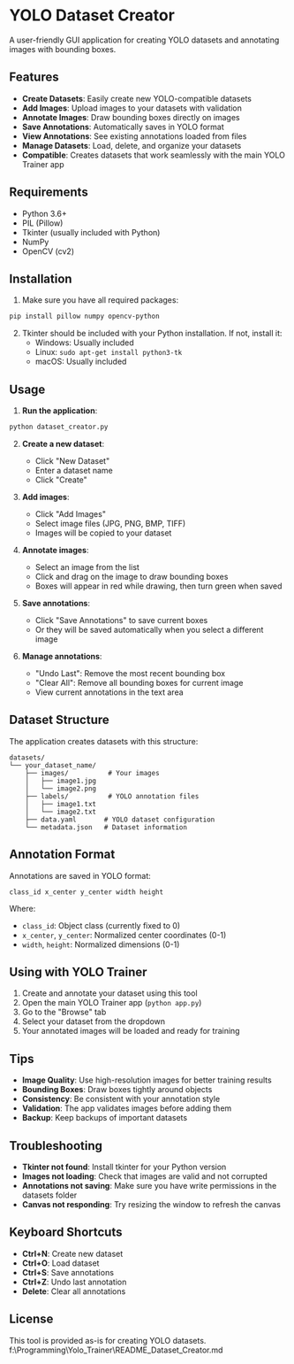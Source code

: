 # YOLO Dataset Creator

A user-friendly GUI application for creating YOLO datasets and annotating images with bounding boxes.

## Features

- **Create Datasets**: Easily create new YOLO-compatible datasets
- **Add Images**: Upload images to your datasets with validation
- **Annotate Images**: Draw bounding boxes directly on images
- **Save Annotations**: Automatically saves in YOLO format
- **View Annotations**: See existing annotations loaded from files
- **Manage Datasets**: Load, delete, and organize your datasets
- **Compatible**: Creates datasets that work seamlessly with the main YOLO Trainer app

## Requirements

- Python 3.6+
- PIL (Pillow)
- Tkinter (usually included with Python)
- NumPy
- OpenCV (cv2)

## Installation

1. Make sure you have all required packages:
```bash
pip install pillow numpy opencv-python
```

2. Tkinter should be included with your Python installation. If not, install it:
   - Windows: Usually included
   - Linux: `sudo apt-get install python3-tk`
   - macOS: Usually included

## Usage

1. **Run the application**:
```bash
python dataset_creator.py
```

2. **Create a new dataset**:
   - Click "New Dataset"
   - Enter a dataset name
   - Click "Create"

3. **Add images**:
   - Click "Add Images"
   - Select image files (JPG, PNG, BMP, TIFF)
   - Images will be copied to your dataset

4. **Annotate images**:
   - Select an image from the list
   - Click and drag on the image to draw bounding boxes
   - Boxes will appear in red while drawing, then turn green when saved

5. **Save annotations**:
   - Click "Save Annotations" to save current boxes
   - Or they will be saved automatically when you select a different image

6. **Manage annotations**:
   - "Undo Last": Remove the most recent bounding box
   - "Clear All": Remove all bounding boxes for current image
   - View current annotations in the text area

## Dataset Structure

The application creates datasets with this structure:
```
datasets/
└── your_dataset_name/
    ├── images/          # Your images
    │   ├── image1.jpg
    │   └── image2.png
    ├── labels/          # YOLO annotation files
    │   ├── image1.txt
    │   └── image2.txt
    ├── data.yaml       # YOLO dataset configuration
    └── metadata.json   # Dataset information
```

## Annotation Format

Annotations are saved in YOLO format:
```
class_id x_center y_center width height
```

Where:
- `class_id`: Object class (currently fixed to 0)
- `x_center`, `y_center`: Normalized center coordinates (0-1)
- `width`, `height`: Normalized dimensions (0-1)

## Using with YOLO Trainer

1. Create and annotate your dataset using this tool
2. Open the main YOLO Trainer app (`python app.py`)
3. Go to the "Browse" tab
4. Select your dataset from the dropdown
5. Your annotated images will be loaded and ready for training

## Tips

- **Image Quality**: Use high-resolution images for better training results
- **Bounding Boxes**: Draw boxes tightly around objects
- **Consistency**: Be consistent with your annotation style
- **Validation**: The app validates images before adding them
- **Backup**: Keep backups of important datasets

## Troubleshooting

- **Tkinter not found**: Install tkinter for your Python version
- **Images not loading**: Check that images are valid and not corrupted
- **Annotations not saving**: Make sure you have write permissions in the datasets folder
- **Canvas not responding**: Try resizing the window to refresh the canvas

## Keyboard Shortcuts

- **Ctrl+N**: Create new dataset
- **Ctrl+O**: Load dataset
- **Ctrl+S**: Save annotations
- **Ctrl+Z**: Undo last annotation
- **Delete**: Clear all annotations

## License

This tool is provided as-is for creating YOLO datasets.</content>
<parameter name="filePath">f:\Programming\Yolo_Trainer\README_Dataset_Creator.md
